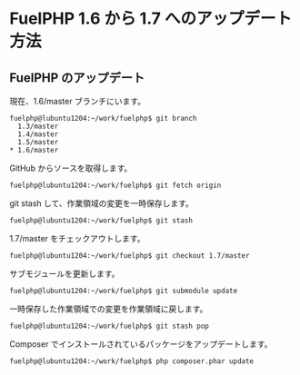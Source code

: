 # FuelPHP 1.6 から 1.7 へのアップデート方法

## FuelPHP のアップデート

現在、1.6/master ブランチにいます。

```
fuelphp@lubuntu1204:~/work/fuelphp$ git branch
  1.3/master
  1.4/master
  1.5/master
* 1.6/master
```

GitHub からソースを取得します。

```
fuelphp@lubuntu1204:~/work/fuelphp$ git fetch origin
```

git stash して、作業領域の変更を一時保存します。

```
fuelphp@lubuntu1204:~/work/fuelphp$ git stash
```

1.7/master をチェックアウトします。

```
fuelphp@lubuntu1204:~/work/fuelphp$ git checkout 1.7/master
```

サブモジュールを更新します。

```
fuelphp@lubuntu1204:~/work/fuelphp$ git submodule update
```

一時保存した作業領域での変更を作業領域に戻します。

```
fuelphp@lubuntu1204:~/work/fuelphp$ git stash pop
```

Composer でインストールされているパッケージをアップデートします。

```
fuelphp@lubuntu1204:~/work/fuelphp$ php composer.phar update
```
